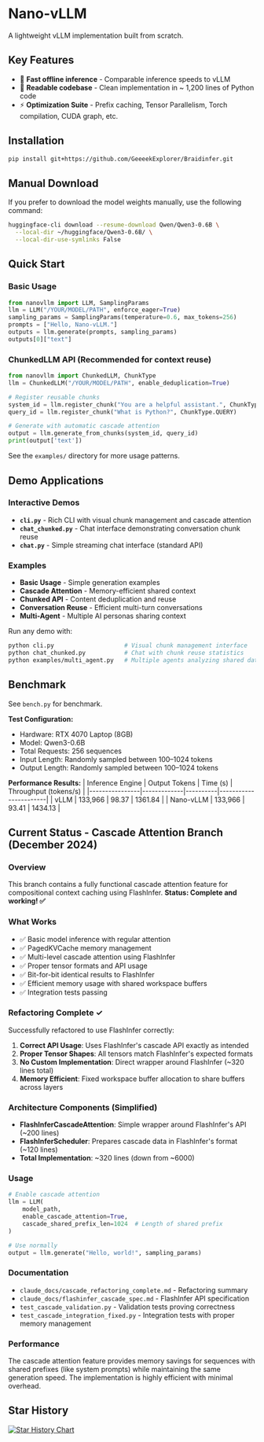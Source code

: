 # Nano-vLLM

A lightweight vLLM implementation built from scratch.

## Key Features

* 🚀 **Fast offline inference** - Comparable inference speeds to vLLM
* 📖 **Readable codebase** - Clean implementation in ~ 1,200 lines of Python code
* ⚡ **Optimization Suite** - Prefix caching, Tensor Parallelism, Torch compilation, CUDA graph, etc.

## Installation

```bash
pip install git+https://github.com/GeeeekExplorer/Braidinfer.git
```

## Manual Download

If you prefer to download the model weights manually, use the following command:
```bash
huggingface-cli download --resume-download Qwen/Qwen3-0.6B \
  --local-dir ~/huggingface/Qwen3-0.6B/ \
  --local-dir-use-symlinks False
```

## Quick Start

### Basic Usage
```python
from nanovllm import LLM, SamplingParams
llm = LLM("/YOUR/MODEL/PATH", enforce_eager=True)
sampling_params = SamplingParams(temperature=0.6, max_tokens=256)
prompts = ["Hello, Nano-vLLM."]
outputs = llm.generate(prompts, sampling_params)
outputs[0]["text"]
```

### ChunkedLLM API (Recommended for context reuse)
```python
from nanovllm import ChunkedLLM, ChunkType
llm = ChunkedLLM("/YOUR/MODEL/PATH", enable_deduplication=True)

# Register reusable chunks
system_id = llm.register_chunk("You are a helpful assistant.", ChunkType.SYSTEM_PROMPT)
query_id = llm.register_chunk("What is Python?", ChunkType.QUERY)

# Generate with automatic cascade attention
output = llm.generate_from_chunks(system_id, query_id)
print(output['text'])
```

See the `examples/` directory for more usage patterns.

## Demo Applications

### Interactive Demos
- **`cli.py`** - Rich CLI with visual chunk management and cascade attention
- **`chat_chunked.py`** - Chat interface demonstrating conversation chunk reuse
- **`chat.py`** - Simple streaming chat interface (standard API)

### Examples
- **Basic Usage** - Simple generation examples
- **Cascade Attention** - Memory-efficient shared context
- **Chunked API** - Content deduplication and reuse
- **Conversation Reuse** - Efficient multi-turn conversations
- **Multi-Agent** - Multiple AI personas sharing context

Run any demo with:
```bash
python cli.py                    # Visual chunk management interface
python chat_chunked.py           # Chat with chunk reuse statistics
python examples/multi_agent.py   # Multiple agents analyzing shared data
```

## Benchmark

See `bench.py` for benchmark.

**Test Configuration:**
- Hardware: RTX 4070 Laptop (8GB)
- Model: Qwen3-0.6B
- Total Requests: 256 sequences
- Input Length: Randomly sampled between 100–1024 tokens
- Output Length: Randomly sampled between 100–1024 tokens

**Performance Results:**
| Inference Engine | Output Tokens | Time (s) | Throughput (tokens/s) |
|----------------|-------------|----------|-----------------------|
| vLLM           | 133,966     | 98.37    | 1361.84               |
| Nano-vLLM      | 133,966     | 93.41    | 1434.13               |


## Current Status - Cascade Attention Branch (December 2024)

### Overview
This branch contains a fully functional cascade attention feature for compositional context caching using FlashInfer. **Status: Complete and working! ✅**

### What Works
- ✅ Basic model inference with regular attention
- ✅ PagedKVCache memory management  
- ✅ Multi-level cascade attention using FlashInfer
- ✅ Proper tensor formats and API usage
- ✅ Bit-for-bit identical results to FlashInfer
- ✅ Efficient memory usage with shared workspace buffers
- ✅ Integration tests passing

### Refactoring Complete ✓
Successfully refactored to use FlashInfer correctly:
1. **Correct API Usage**: Uses FlashInfer's cascade API exactly as intended
2. **Proper Tensor Shapes**: All tensors match FlashInfer's expected formats
3. **No Custom Implementation**: Direct wrapper around FlashInfer (~320 lines total)
4. **Memory Efficient**: Fixed workspace buffer allocation to share buffers across layers

### Architecture Components (Simplified)
- **FlashInferCascadeAttention**: Simple wrapper around FlashInfer's API (~200 lines)
- **FlashInferScheduler**: Prepares cascade data in FlashInfer's format (~120 lines)
- **Total Implementation**: ~320 lines (down from ~6000)

### Usage
```python
# Enable cascade attention
llm = LLM(
    model_path,
    enable_cascade_attention=True,
    cascade_shared_prefix_len=1024  # Length of shared prefix
)

# Use normally
output = llm.generate("Hello, world!", sampling_params)
```

### Documentation
- `claude_docs/cascade_refactoring_complete.md` - Refactoring summary
- `claude_docs/flashinfer_cascade_spec.md` - FlashInfer API specification
- `test_cascade_validation.py` - Validation tests proving correctness
- `test_cascade_integration_fixed.py` - Integration tests with proper memory management

### Performance
The cascade attention feature provides memory savings for sequences with shared prefixes (like system prompts) while maintaining the same generation speed. The implementation is highly efficient with minimal overhead.

## Star History

[![Star History Chart](https://api.star-history.com/svg?repos=GeeeekExplorer/Braidinfer&type=Date)](https://www.star-history.com/#GeeeekExplorer/Braidinfer&Date)